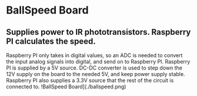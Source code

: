 # BallSpeed Board

## Supplies power to IR phototransistors. Raspberry PI calculates the speed.
Raspberry PI only takes in digital values, so an ADC is needed to convert the  input analog signals into digital, and send on to Raspberry PI.
Raspberry PI is supplied by a 5V source. DC-DC converter is used to step down the 12V supply on the board to the needed 5V, and keep power supply stable.
Raspberry PI also supplies a 3.3V source that the rest of the circuit is connected to.
!BallSpeed Board](./ballspeed.png)

